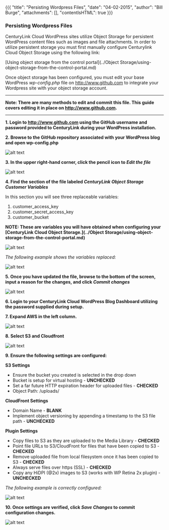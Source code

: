 {{{
  "title": "Persisting Wordpress Files",
  "date": "04-02-2015",
  "author": "Bill Burge",
  "attachments": [],
  "contentIsHTML": true
}}}

<h3>Persisting Wordpress Files</h3>

CenturyLink Cloud WordPress sites utilize Object Storage for persistent WordPress content files such as images and file attachments.  In order to utilize persistent storage you must first manually configure Centurylink Cloud Object Storage using the following link:

[Using object storage from the control portal](../Object Storage/using-object-storage-from-the-control-portal.md)

Once object storage has been configured, you must edit your base  WordPress *wp-config.php* file on http://www.github.com to integrate your Wordpress site with your object storage account.  

---

**Note: There are many methods to edit and commit this file. This guide covers editing it in place on http://www.github.com.**

---

**1. Login to http://www.github.com using the GitHub username and password provided to CenturyLink during your WordPress installation.**

**2. Browse to the GitHub repository associated with your WordPress blog and open wp-config.php**

![alt text](../images/persisting-wordpress-files_1.png "persisting-wordpress-files_1.png")

**3. In the upper right-hand corner, click the pencil icon to _Edit the file_**

![alt text](../images/persisting-wordpress-files_2.png "persisting-wordpress-files_2.png")

**4. Find the section of the file labeled _CenturyLink Object Storage Customer Variables_**

In this section you will see three replaceable variables:

1. customer_access_key
2. customer_secret_access_key
3. customer_bucket

**NOTE: These are variables you will have obtained when configuring your [CenturyLink Cloud Object Storage.](../Object Storage/using-object-storage-from-the-control-portal.md)**

![alt text](../images/persisting-wordpress-files_3.png "persisting-wordpress-files_3.png")

_The following example shows the variables replaced:_

![alt text](../images/persisting-wordpress-files_4.png "persisting-wordpress-files_4.png")

**5. Once you have updated the file, browse to the bottom of the screen, input a reason for the changes, and click _Commit changes_**

![alt text](../images/persisting-wordpress-files_5.png "persisting-wordpress-files_5.png")

**6. Login to your CenturyLink Cloud WordPress Blog Dashboard utilizing the password supplied during setup.**

**7. Expand AWS in the left column.**

![alt text](../images/persisting-wordpress-files_6.png "persisting-wordpress-files_6.png")

**8. Select S3 and Cloudfront**

![alt text](../images/persisting-wordpress-files_7.png "persisting-wordpress-files_7.png")

**9. Ensure the following settings are configured:**

**S3 Settings**
* Ensure the bucket you created is selected in the drop down
* Bucket is setup for virtual hosting - **UNCHECKED**
* Set a far future HTTP expiration header for uploaded files - **CHECKED**
* Object Path: /uploads/

**CloudFront Settings**
* Domain Name - **BLANK**
* Implement object versioning by appending a timestamp to the S3 file path - **UNCHECKED**

**Plugin Settings**
* Copy files to S3 as they are uploaded to the Media Library - **CHECKED**
* Point file URLs to S3/CloudFront for files that have been copied to S3 - **CHECKED**
* Remove uploaded file from local filesystem once it has been copied to S3 - **CHECKED**
* Always serve files over https (SSL) - **CHECKED**
* Copy any HiDPI (@2x) images to S3 (works with WP Retina 2x plugin) - **UNCHECKED**

*The following example is correctly configured:*

![alt text](../images/persisting-wordpress-files_8.png "persisting-wordpress-files_8.png")

**10. Once settings are verified, click *Save Changes* to commit configuration changes.**

![alt text](../images/persisting-wordpress-files_9.png "persisting-wordpress-files_9.png")
